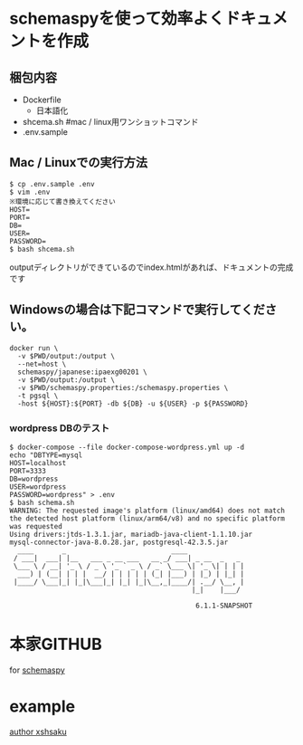# schemaspyを使って効率よくドキュメントを作成

## 梱包内容

- Dockerfile
  - 日本語化
- shcema.sh #mac / linux用ワンショットコマンド
- .env.sample

## Mac / Linuxでの実行方法

```:shell
$ cp .env.sample .env
$ vim .env
※環境に応じて書き換えてください
HOST=
PORT=
DB=
USER=
PASSWORD=
$ bash shcema.sh
```

outputディレクトリができているのでindex.htmlがあれば、ドキュメントの完成です


## Windowsの場合は下記コマンドで実行してください。

```:shell
docker run \
  -v $PWD/output:/output \
  --net=host \
  schemaspy/japanese:ipaexg00201 \
  -v $PWD/output:/output \
  -v $PWD/schemaspy.properties:/schemaspy.properties \
  -t pgsql \
  -host ${HOST}:${PORT} -db ${DB} -u ${USER} -p ${PASSWORD} 
```

### wordpress DBのテスト

```:shell
$ docker-compose --file docker-compose-wordpress.yml up -d
echo "DBTYPE=mysql
HOST=localhost
PORT=3333
DB=wordpress
USER=wordpress
PASSWORD=wordpress" > .env
$ bash schema.sh 
WARNING: The requested image's platform (linux/amd64) does not match the detected host platform (linux/arm64/v8) and no specific platform was requested
Using drivers:jtds-1.3.1.jar, mariadb-java-client-1.1.10.jar
mysql-connector-java-8.0.28.jar, postgresql-42.3.5.jar
  ____       _                          ____
 / ___|  ___| |__   ___ _ __ ___   __ _/ ___| _ __  _   _
 \___ \ / __| '_ \ / _ \ '_ ` _ \ / _` \___ \| '_ \| | | |
  ___) | (__| | | |  __/ | | | | | (_| |___) | |_) | |_| |
 |____/ \___|_| |_|\___|_| |_| |_|\__,_|____/| .__/ \__, |
                                             |_|    |___/

                                              6.1.1-SNAPSHOT
```


# 本家GITHUB

for [schemaspy](https://github.com/schemaspy/schemaspy)


# example
[author xshsaku](https://blog.foodit.co.jp/)
